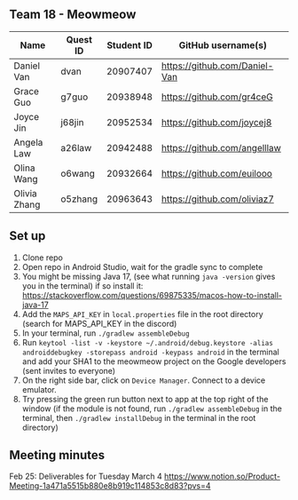 ## Team 18 - Meowmeow

| Name        | Quest ID | Student ID | GitHub username(s)           |
|-------------|----------|------------|-------------------------------|
| Daniel Van  | dvan     | 20907407   | https://github.com/Daniel-Van |
| Grace Guo   | g7guo    | 20938948   | https://github.com/gr4ceG     |
| Joyce Jin   | j68jin   | 20952534   | https://github.com/joycej8    |
| Angela Law  | a26law   | 20942488   | https://github.com/angelllaw  |
| Olina Wang  | o6wang   | 20932664   | https://github.com/euilooo    |
| Olivia Zhang| o5zhang  | 20963643   | https://github.com/oliviaz7   |

## Set up
1. Clone repo
2. Open repo in Android Studio, wait for the gradle sync to complete
3. You might be missing Java 17, (see what running `java -version` gives you in the terminal) if so install it: https://stackoverflow.com/questions/69875335/macos-how-to-install-java-17
4. Add the `MAPS_API_KEY` in `local.properties` file in the root directory (search for MAPS_API_KEY in the discord)
5. In your terminal, run `./gradlew assembleDebug`
5. Run `keytool -list -v -keystore ~/.android/debug.keystore -alias androiddebugkey -storepass android -keypass android` in the terminal and add your SHA1 to the meowmeow project on the Google developers (sent invites to everyone)
6. On the right side bar, click on `Device Manager`. Connect to a device emulator.
7. Try pressing the green run button next to app at the top right of the window (if the module is not found, run `./gradlew assembleDebug` in the terminal, then `./gradlew installDebug` in the terminal in the root directory)

## Meeting minutes
Feb 25:
Deliverables for Tuesday March 4
https://www.notion.so/Product-Meeting-1a471a5515b880e8b919c114853c8d83?pvs=4